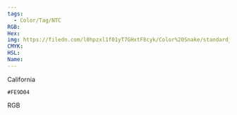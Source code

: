 ```yaml
---
tags:
  - Color/Tag/NTC
RGB:
Hex:
img: https://filedn.com/l0hpzxl1f01yT7GHxtF8cyk/Color%20Snake/standard_csv_to_svg/%23/FE9D04.svg
CMYK:
HSL:
Name:
---
```

California
```palette
#FE9D04
```
RGB
